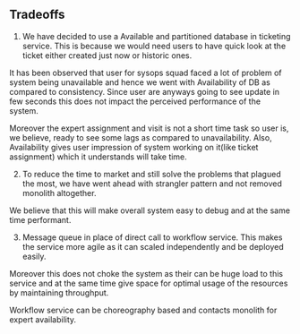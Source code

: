 ## Tradeoffs

1. We have decided to use a Available and partitioned database in ticketing service. This is because we would need users to have quick look at the ticket either created just now or historic ones. 

It has been observed that user for sysops squad faced a lot of problem of system being unavailable and hence we went with Availability of DB as compared to consistency. Since user are anyways going to see update in few seconds this does not impact the perceived performance of the system. 

Moreover the expert assignment and visit is not a short time task so user is, we believe, ready to see some lags as compared to unavailability. Also, Availability gives user impression of system working on it(like ticket assignment) which it understands will take time.

2. To reduce the time to market and still solve the problems that plagued the most, we have went ahead with strangler pattern and not removed monolith altogether. 

We believe that this will make overall system easy to debug and at the same time performant.

3. Message queue in place of direct call to workflow service. This makes the service more agile as it can scaled independently and be deployed easily. 

Moreover this does not choke the system as their can be huge load to this service and at the same time give space for optimal usage of the resources by maintaining throughput. 

Workflow service can be choreography based and contacts monolith for expert availability. 